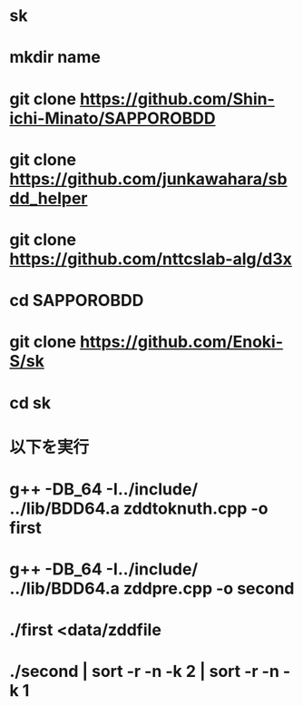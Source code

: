 # sk

# mkdir name
# git clone https://github.com/Shin-ichi-Minato/SAPPOROBDD
# git clone https://github.com/junkawahara/sbdd_helper
# git clone https://github.com/nttcslab-alg/d3x
# cd SAPPOROBDD
# git clone https://github.com/Enoki-S/sk
# cd sk
# 以下を実行
# g++ -DB_64 -I../include/ ../lib/BDD64.a zddtoknuth.cpp -o first
# g++ -DB_64 -I../include/ ../lib/BDD64.a zddpre.cpp -o second
# ./first <data/zddfile
# ./second | sort -r -n -k 2 | sort -r -n -k 1

